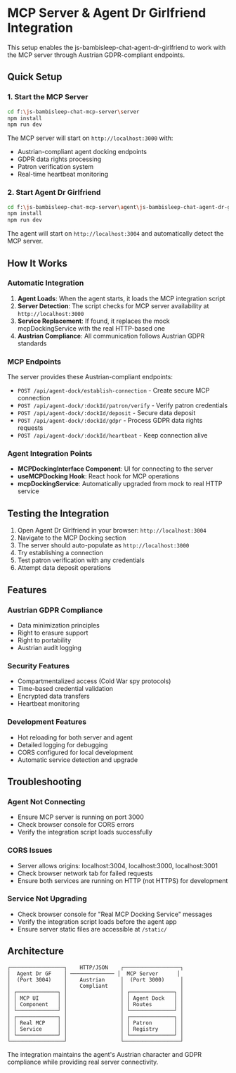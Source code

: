 # MCP Server & Agent Dr Girlfriend Integration

This setup enables the js-bambisleep-chat-agent-dr-girlfriend to work with the MCP server through Austrian GDPR-compliant endpoints.

## Quick Setup

### 1. Start the MCP Server

```bash
cd f:\js-bambisleep-chat-mcp-server\server
npm install
npm run dev
```

The MCP server will start on `http://localhost:3000` with:
- Austrian-compliant agent docking endpoints
- GDPR data rights processing
- Patron verification system
- Real-time heartbeat monitoring

### 2. Start Agent Dr Girlfriend

```bash
cd f:\js-bambisleep-chat-mcp-server\agent\js-bambisleep-chat-agent-dr-girlfriend
npm install
npm run dev
```

The agent will start on `http://localhost:3004` and automatically detect the MCP server.

## How It Works

### Automatic Integration

1. **Agent Loads**: When the agent starts, it loads the MCP integration script
2. **Server Detection**: The script checks for MCP server availability at `http://localhost:3000`
3. **Service Replacement**: If found, it replaces the mock mcpDockingService with the real HTTP-based one
4. **Austrian Compliance**: All communication follows Austrian GDPR standards

### MCP Endpoints

The server provides these Austrian-compliant endpoints:

- `POST /api/agent-dock/establish-connection` - Create secure MCP connection
- `POST /api/agent-dock/:dockId/patron/verify` - Verify patron credentials
- `POST /api/agent-dock/:dockId/deposit` - Secure data deposit
- `POST /api/agent-dock/:dockId/gdpr` - Process GDPR data rights requests
- `POST /api/agent-dock/:dockId/heartbeat` - Keep connection alive

### Agent Integration Points

- **MCPDockingInterface Component**: UI for connecting to the server
- **useMCPDocking Hook**: React hook for MCP operations
- **mcpDockingService**: Automatically upgraded from mock to real HTTP service

## Testing the Integration

1. Open Agent Dr Girlfriend in your browser: `http://localhost:3004`
2. Navigate to the MCP Docking section
3. The server should auto-populate as `http://localhost:3000`
4. Try establishing a connection
5. Test patron verification with any credentials
6. Attempt data deposit operations

## Features

### Austrian GDPR Compliance
- Data minimization principles
- Right to erasure support
- Right to portability
- Austrian audit logging

### Security Features
- Compartmentalized access (Cold War spy protocols)
- Time-based credential validation
- Encrypted data transfers
- Heartbeat monitoring

### Development Features
- Hot reloading for both server and agent
- Detailed logging for debugging
- CORS configured for local development
- Automatic service detection and upgrade

## Troubleshooting

### Agent Not Connecting
- Ensure MCP server is running on port 3000
- Check browser console for CORS errors
- Verify the integration script loads successfully

### CORS Issues
- Server allows origins: localhost:3004, localhost:3000, localhost:3001
- Check browser network tab for failed requests
- Ensure both services are running on HTTP (not HTTPS) for development

### Service Not Upgrading
- Check browser console for "Real MCP Docking Service" messages
- Verify the integration script loads before the agent app
- Ensure server static files are accessible at `/static/`

## Architecture

```
┌─────────────────┐    HTTP/JSON    ┌──────────────────┐
│  Agent Dr GF    │ ────────────── │  MCP Server      │
│  (Port 3004)    │    Austrian     │  (Port 3000)     │
│                 │    Compliant    │                  │
│ ┌─────────────┐ │                 │ ┌──────────────┐ │
│ │ MCP UI      │ │                 │ │ Agent Dock   │ │
│ │ Component   │ │                 │ │ Routes       │ │
│ └─────────────┘ │                 │ └──────────────┘ │
│ ┌─────────────┐ │                 │ ┌──────────────┐ │
│ │ Real MCP    │ │                 │ │ Patron       │ │
│ │ Service     │ │                 │ │ Registry     │ │
│ └─────────────┘ │                 │ └──────────────┘ │
└─────────────────┘                 └──────────────────┘
```

The integration maintains the agent's Austrian character and GDPR compliance while providing real server connectivity.

